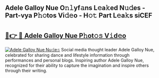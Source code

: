 ## Adele Galloy Nue O𝚗𝚕yf𝚊ns L𝚎a𝚔ed N𝚞𝚍es - Part-vya P𝚑𝚘tos Vi𝚍𝚎o - H𝚘𝚝 Part L𝚎a𝚔s siCEF

# <h2><a href="http://kf65ub7.oniu.top/?m=Adele+Galloy+Nue">🔗👉 🔴 Adele Galloy Nue P𝚑ot𝚘𝚜 V𝚒d𝚎o</a></h2>

[![Adele Galloy Nue Nu𝚍e𝚜](https://i.imgur.com/0qMVB7G.gif)](http://kf65ub7.oniu.top/?m=Adele+Galloy+Nue)
Social media thought leader Adele Galloy Nue, celebrated for sharing dance and lifestyle information through performances and personal blogs. Inspiring author Adele Galloy Nue, recognized for their ability to capture the imagination and inspire others through their writing.  
